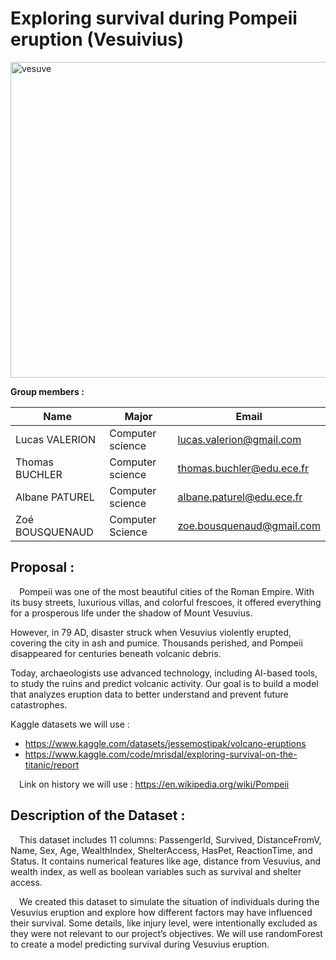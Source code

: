 # Exploring survival during Pompeii eruption (Vesuivius)
<img width="755" height="505" alt="vesuve" src="https://github.com/user-attachments/assets/8e283fc8-0b4c-46d6-a46e-4e1fd37337d4" />


**Group members :**

|        Name       |        Major           |        Email              |         
|-------------------|------------------------|---------------------------|
| Lucas VALERION    | Computer science       |lucas.valerion@gmail.com   |
| Thomas BUCHLER    | Computer science       |thomas.buchler@edu.ece.fr |
| Albane PATUREL    | Computer science       |albane.paturel@edu.ece.fr  |
| Zoé BOUSQUENAUD   | Computer Science       |zoe.bousquenaud@gmail.com  |


## **Proposal :**

&emsp;Pompeii was one of the most beautiful cities of the Roman Empire. With its busy streets, luxurious villas, and colorful frescoes, it offered everything for a prosperous life under the shadow of Mount Vesuvius.

However, in 79 AD, disaster struck when Vesuvius violently erupted, covering the city in ash and pumice. Thousands perished, and Pompeii disappeared for centuries beneath volcanic debris.

Today, archaeologists use advanced technology, including AI-based tools, to study the ruins and predict volcanic activity. Our goal is to build a model that analyzes eruption data to better understand and prevent future catastrophes.

Kaggle datasets we will use : 
- https://www.kaggle.com/datasets/jessemostipak/volcano-eruptions
- https://www.kaggle.com/code/mrisdal/exploring-survival-on-the-titanic/report

&emsp;Link on history we will use : https://en.wikipedia.org/wiki/Pompeii

## **Description of the Dataset :**

&emsp;This dataset includes 11 columns: PassengerId, Survived, DistanceFromV, Name, Sex, Age, WealthIndex, ShelterAccess, HasPet, ReactionTime, and Status. It contains numerical features like age, distance from Vesuvius, and wealth index, as well as boolean variables such as survival and shelter access.

&emsp;We created this dataset to simulate the situation of individuals during the Vesuvius eruption and explore how different factors may have influenced their survival. Some details, like injury level, were intentionally excluded as they were not relevant to our project’s objectives. We will use randomForest to create a model predicting survival during Vesuvius eruption.

